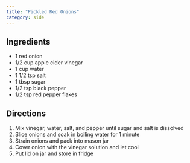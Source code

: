 ```yaml
---
title: "Pickled Red Onions"
category: side
---
```


## Ingredients

- 1 red onion
- 1/2 cup apple cider vinegar
- 1 cup water
- 1 1/2 tsp salt
- 1 tbsp sugar
- 1/2 tsp black pepper
- 1/2 tsp red pepper flakes


## Directions

1. Mix vinegar, water, salt, and pepper until sugar and salt is dissolved
2. Slice onions and soak in boiling water for 1 minute
3. Strain onions and pack into mason jar
4. Cover onion with the vinegar solution and let cool
5. Put lid on jar and store in fridge 
